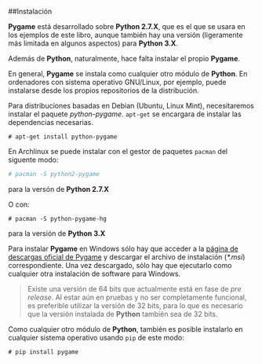 ##Instalación

**Pygame** está desarrollado sobre **Python 2.7.X**, que es el que se usara en los ejemplos de este libro, aunque también hay una versión (ligeramente más limitada en algunos aspectos) para **Python 3.X**.

Además de **Python**, naturalmente, hace falta instalar el propio **Pygame**.

En general, **Pygame** se instala como cualquier otro módulo de **Python**. En ordenadores con sistema operativo GNU/Linux, por ejemplo, puede instalarse desde los propios repositorios de la distribución.

Para distribuciones basadas en Debian (Ubuntu, Linux Mint), necesitaremos instalar el paquete *python-pygame*. `apt-get` se encargara de instalar las dependencias necesarias.

```
# apt-get install python-pygame
```

En Archlinux se puede instalar con el gestor de paquetes `pacman` del siguente modo:

```bash
# pacman -S python2-pygame
```
para la versón de **Python 2.7.X**

O con:

```
# pacman -S python-pygame-hg
```
para la versión de **Python 3.X**


Para instalar **Pygame** en Windows sólo hay que acceder a la [página de descargas oficial de Pygame](http://www.pygame.org/download.shtml) y descargar el archivo de instalación (*\*.msi*) correspondiente. Una vez descargado, sólo hay que ejecutarlo como cualquier otra instalación de software para Windows.

> Existe una versión de 64 bits que actualmente está en fase de *pre release*. Al estar aún en pruebas y no ser completamente funcional, es preferible utilizar la versión de 32 bits, para lo que es necesario que la versión instalada de **Python** también sea de 32 bits.


Como cualquier otro módulo de **Python**, también es posible instalarlo en cualquier sistema operativo usando `pip` de este modo:

```
# pip install pygame
```



